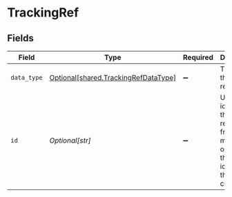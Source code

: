 # TrackingRef


## Fields

| Field                                                                                                           | Type                                                                                                            | Required                                                                                                        | Description                                                                                                     | Example                                                                                                         |
| --------------------------------------------------------------------------------------------------------------- | --------------------------------------------------------------------------------------------------------------- | --------------------------------------------------------------------------------------------------------------- | --------------------------------------------------------------------------------------------------------------- | --------------------------------------------------------------------------------------------------------------- |
| `data_type`                                                                                                     | [Optional[shared.TrackingRefDataType]](../../models/shared/trackingrefdatatype.md)                              | :heavy_minus_sign:                                                                                              | The type of the linked reference                                                                                | trackingCategories                                                                                              |
| `id`                                                                                                            | *Optional[str]*                                                                                                 | :heavy_minus_sign:                                                                                              | Unique identifier of the linked reference from mapping options or the unique identifier of the linked customer. | e9a1b63d-9ff0-40e7-8038-016354b987e6                                                                            |